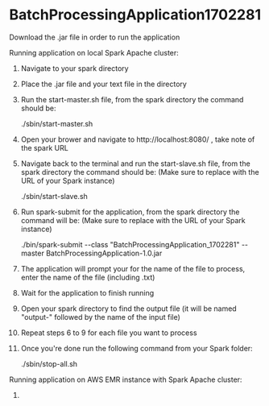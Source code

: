 # BatchProcessingApplication1702281

Download the .jar file in order to run the application

Running application on local Spark Apache cluster:

1. Navigate to your spark directory
2. Place the .jar file and your text file in the directory
3. Run the start-master.sh file, from the spark directory the command should be: 

      ./sbin/start-master.sh
      
4. Open your brower and navigate to http://localhost:8080/ , take note of the spark URL
5. Navigate back to the terminal and run the start-slave.sh file, from the spark directory the command should be: (Make sure to replace <YOUR SPARK URL> with the URL of your Spark instance)

      ./sbin/start-slave.sh <YOUR SPARK URL HERE> 

6. Run spark-submit for the application, from the spark directory the command will be: (Make sure to replace <YOUR SPARK URL> with the URL of your Spark instance)

      ./bin/spark-submit --class "BatchProcessingApplication_1702281" --master <YOUR SPARK URL> BatchProcessingApplication-1.0.jar
  
7. The application will prompt your for the name of the file to process, enter the name of the file (including .txt)
8. Wait for the application to finish running
9. Open your spark directory to find the output file (it will be named "output-" followed by the name of the input file)
10. Repeat steps 6 to 9 for each file you want to process
11. Once you're done run the following command from your Spark folder:

      ./sbin/stop-all.sh

Running application on AWS EMR instance with Spark Apache cluster:

1.
